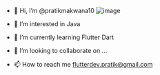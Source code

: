 - 👋 Hi, I’m @pratikmakwana10 ![image](https://github.com/user-attachments/assets/5404cf62-b4ee-47f1-9c4a-9f5776964e87)

- 👀 I’m interested in Java
- 🌱 I’m currently learning Flutter Dart
- 💞️ I’m looking to collaborate on ...
- 📫 How to reach me flutterdev.pratik@gmail.com

<!---
pratikmakwana10/pratikmakwana10 is a ✨ special ✨ repository because its `README.md` (this file) appears on your GitHub profile.
You can click the Preview link to take a look at your changes.
--->
